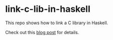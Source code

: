 # link-c-lib-in-haskell

This repo shows how to link a C library in Haskell.

Check out this [blog post](http://www.the-efficient-programmer.com/programming/link-c-lib-in-haskell.html) for details.
